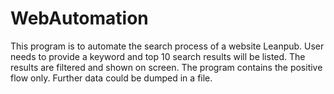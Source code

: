 # WebAutomation
This program is to automate the search process of a website Leanpub.
User needs to provide a keyword and top 10 search results will be listed. The results are filtered and shown on screen.
The program contains the positive flow only.
Further data could be dumped in a file.
